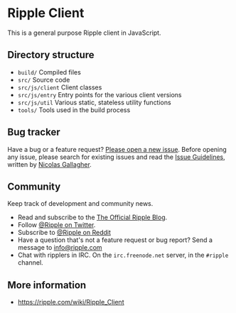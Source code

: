 # Ripple Client

This is a general purpose Ripple client in JavaScript.

## Directory structure

* `build/` Compiled files
* `src/` Source code
* `src/js/client` Client classes
* `src/js/entry` Entry points for the various client versions
* `src/js/util` Various static, stateless utility functions
* `tools/` Tools used in the build process

## Bug tracker

Have a bug or a feature request? [Please open a new issue](https://github.com/rippleFoundation/ripple-client/issues). Before opening any issue, please search for existing issues and read the [Issue Guidelines](https://github.com/necolas/issue-guidelines), written by [Nicolas Gallagher](https://github.com/necolas/).

## Community

Keep track of development and community news.

* Read and subscribe to the [The Official Ripple Blog](https://ripple.com/blog/).
* Follow [@Ripple on Twitter](http://twitter.com/ripple).
* Subscribe to [@Ripple on Reddit](http://www.reddit.com/r/Ripple)
* Have a question that's not a feature request or bug report? Send a message to [info@ripple.com](mailto:info@ripple.com)
* Chat with ripplers in IRC. On the `irc.freenode.net` server, in the `#ripple` channel.

## More information

* https://ripple.com/wiki/Ripple_Client
